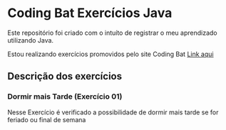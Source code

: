 # Coding Bat Exercícios Java
Este repositório foi criado com o intuíto de registrar o meu aprendizado utilizando Java.

Estou realizando exercícios promovidos pelo site Coding Bat [Link aqui](https://codingbat.com/)

## Descrição dos exercícios
### Dormir mais Tarde (Exercício 01)
Nesse Exercício é verificado a possibilidade de dormir mais tarde se for feriado ou final de semana